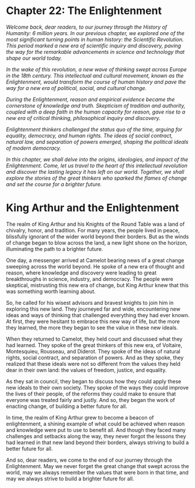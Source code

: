 # Chapter 22: The Enlightenment

_Welcome back, dear readers, to our journey through the History of Humanity: 6 million years. In our previous chapter, we explored one of the most significant turning points in human history: the Scientific Revolution. This period marked a new era of scientific inquiry and discovery, paving the way for the remarkable advancements in science and technology that shape our world today._

_In the wake of this revolution, a new wave of thinking swept across Europe in the 18th century. This intellectual and cultural movement, known as the Enlightenment, would transform the course of human history and pave the way for a new era of political, social, and cultural change._

_During the Enlightenment, reason and empirical evidence became the cornerstone of knowledge and truth. Skepticism of tradition and authority, coupled with a deep faith in the human capacity for reason, gave rise to a new era of critical thinking, philosophical inquiry and discovery._

_Enlightenment thinkers challenged the status quo of the time, arguing for equality, democracy, and human rights. The ideas of social contract, natural law, and separation of powers emerged, shaping the political ideals of modern democracy._

_In this chapter, we shall delve into the origins, ideologies, and impact of the Enlightenment. Come, let us travel to the heart of this intellectual revolution and discover the lasting legacy it has left on our world. Together, we shall explore the stories of the great thinkers who sparked the flames of change and set the course for a brighter future._
# King Arthur and the Enlightenment

The realm of King Arthur and his Knights of the Round Table was a land of chivalry, honor, and tradition. For many years, the people lived in peace, blissfully ignorant of the wider world beyond their borders. But as the winds of change began to blow across the land, a new light shone on the horizon, illuminating the path to a brighter future.

One day, a messenger arrived at Camelot bearing news of a great change sweeping across the world beyond. He spoke of a new era of thought and reason, where knowledge and discovery were leading to great breakthroughs in science, industry, and democracy. The people were skeptical, mistrusting this new era of change, but King Arthur knew that this was something worth learning about.

So, he called for his wisest advisors and bravest knights to join him in exploring this new land. They journeyed far and wide, encountering new ideas and ways of thinking that challenged everything they had ever known. At first, they were hesitant to embrace this new way of life, but the more they learned, the more they began to see the value in these new ideals.

When they returned to Camelot, they held court and discussed what they had learned. They spoke of the great thinkers of this new era, of Voltaire, Montesquieu, Rousseau, and Diderot. They spoke of the ideas of natural rights, social contract, and separation of powers. And as they spoke, they realized that these ideals were not so different from the values they held dear in their own land: the values of freedom, justice, and equality.

As they sat in council, they began to discuss how they could apply these new ideals to their own society. They spoke of the ways they could improve the lives of their people, of the reforms they could make to ensure that everyone was treated fairly and justly. And so, they began the work of enacting change, of building a better future for all.

In time, the realm of King Arthur grew to become a beacon of enlightenment, a shining example of what could be achieved when reason and knowledge were put to use to benefit all. And though they faced many challenges and setbacks along the way, they never forgot the lessons they had learned in that new land beyond their borders, always striving to build a better future for all.

And so, dear readers, we come to the end of our journey through the Enlightenment. May we never forget the great change that swept across the world, may we always remember the values that were born in that time, and may we always strive to build a brighter future for all.